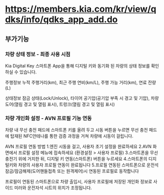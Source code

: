# https://members.kia.com/kr/view/qdks/info/qdks_app_add.do

## 부가기능

### 차량 상태 정보 - 최종 사용 시점

Kia Digital Key 스마트폰 App을 통해 디지털 키와 동기화 된 차량의 상태 정보를 확인 하실 수 있습니다.

주행정보
누적 주행거리(km), 최근 주행 연비(km/L), 주행 가능 거리(km), 연료 잔량(L)

상태정보
잠금 상태(Lock/Unlock), 타이어 공기압(공기압 부족 시 경고 및 기압), 차량 도어(열림 경고 및 열림 표시), 트렁크(열림 경고 및 열림 표시)

### 차량 개인화 설정 - AVN 프로필 기능 연동

차량 내 무선 충전 패드에 스마트폰 키를 올려 두고 시동 버튼을 누르면 무선 충전 패드에 탑재된 NFC안테나를 통한 검증 과정을 거쳐 차량에 시동이 걸립니다.

AVN 프로필 연동 방법
1.엔진 시동을 걸고, 사용자 초기 설정을 완료하세요
2.AVN 화면에서 프로필 설정 메뉴에 접속하세요 (환경설정 > 사용자 프로필)
3.스마트폰을 무선충전기 위에 거치한 뒤, 디지털 키 연동(스마트폰) 버튼을 누르세요
4.스마트폰의 디지털키와 차량의 사용자 프로필 연동이 완료됩니다
5.프로필 연동된 스마트폰으로 운전석 잠금/잠금해제(도어핸들접촉 또는 원격제어)시 연동된 프로필로 동작합니다

프로필이 연동된 스마트폰으로 차량 출입시, 사용자 프로필에 저장된 개인화 정보로 사이드 미러와 운전자석 시트의 위치가 조정됩니다.